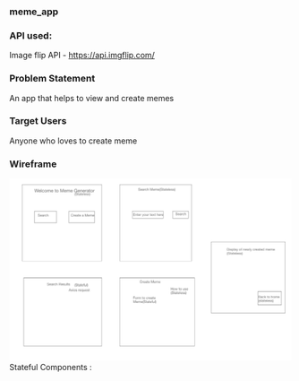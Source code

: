 ### meme_app
### API used:

Image flip API - https://api.imgflip.com/

### Problem Statement

An app that helps to view and create memes

### Target Users

Anyone who loves to create meme


### Wireframe
![wireframe](./meme_app/wireframe/Meme_App.png)
Stateful Components :





